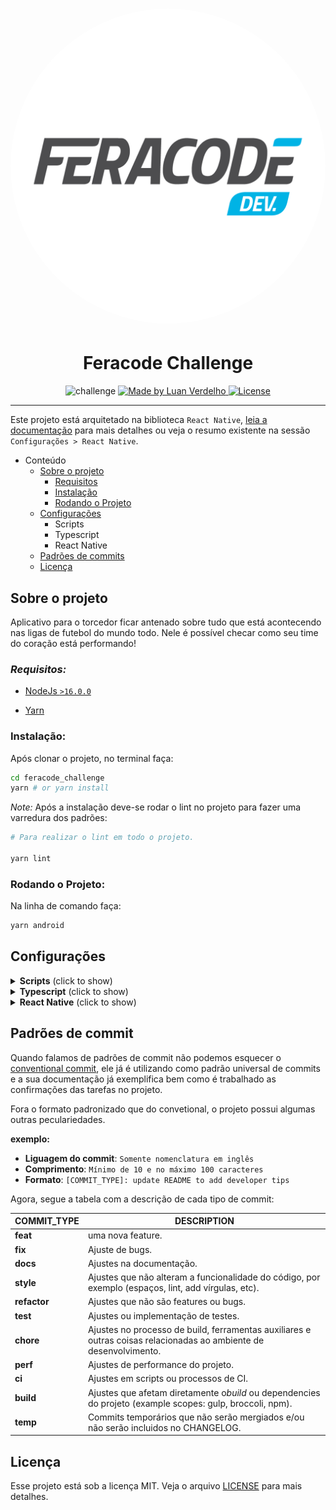 <h1 align="center">
   <img src='.github/assets/feracode.png' style="border-radius:50%"  alt="Feracode"/>
</h1>

<h1 align="center">Feracode Challenge</h1>
<p align="center">
  <img alt="challenge" src="https://badgen.net/badge/feracode/Challenge/b">

  <a href="https://github.com/Zagetsus">
    <img alt="Made by Luan Verdelho" src="https://badgen.net/badge/made by/Luan Verdelho/b">
  </a>

<a href="https://github.com/Zagetsus/feracode-challenge/blob/main/LICENSE">
  <img alt="License" src="https://badgen.net/badge/license/MIT/b">
</a>
</p>

---

Este projeto está arquitetado na biblioteca `React Native`, [leia a documentação](https://reactnative.dev/) para mais
detalhes ou veja o resumo existente na sessão `Configurações > React Native`.

- Conteúdo
    - [Sobre o projeto](#about)
        - [Requisitos](#requirements)
        - [Instalação](#install)
        - [Rodando o Projeto](#run)
    - [Configurações](#configs)
        - Scripts
        - Typescript
        - React Native
    - [Padrões de commits](#commit-patterns)
    - [Licença](#license)

## Sobre o projeto <a name="about"></a>
Aplicativo para o torcedor ficar antenado sobre tudo que está acontecendo nas ligas de futebol do mundo todo. Nele é possível checar como seu time do coração está performando!

### *Requisitos:* <a name="requirements"></a>

- [NodeJs `>16.0.0`](https://nodejs.org/en/)

- [Yarn](https://classic.yarnpkg.com/en/docs/install/#mac-stable)

### Instalação: <a name="install"></a>

Após clonar o projeto, no terminal faça:

```bash 
cd feracode_challenge 
yarn # or yarn install
```

*Note:* Após a instalação deve-se rodar o lint no projeto para fazer uma varredura dos padrões:

```bash
# Para realizar o lint em todo o projeto.

yarn lint
```

### Rodando o Projeto: <a name="run"></a>

Na linha de comando faça:

```bash 
yarn android
```


## Configurações <a name="configs"></a>

<details>
  <summary><b>Scripts</b> (click to show)</summary>

O projeto conta com diversos scripts de linha de comando para uso via terminal, i.e., `yarn <SCRIPT>`
ou `npm run <SCRIPT>`

*DETALHAMENTO*

| Script      | Descrição                                                                                          |
|-------------|----------------------------------------------------------------------------------------------------|
| android     | Builda e inicia o servidor de desenvolvimento com hot auto-reload no ambiente Android              |
| ios         | Builda e inicia o servidor de desenvolvimento com hot auto-reload no ambiente IOS                  |
| test        | Roda os testes do projeto                                                                          |
| lint        | Roda o ESLINT para conferir o styleguide do código, corrigindo automaticamente erros simples       |

</details>

<details>
  <summary><b>Typescript</b> (click to show)</summary>

Esta arquitetura utiliza [*Typescript*](https://www.typescriptlang.org/) como linguagem de codificação. Todas as
features disponíveis pelo framework estão em Typescript e são altamente extensiveis, o que torna todo o código produzido
super flexível para o desenvolvimento de softwares.

Apesar de adicionar uma estrutura diferente há sintaxe do javascript e que muitos programadores poderão não estar
habitualidos a usar, TS trás vários benefícios a codificação:

- Suporte [intellisense](https://code.visualstudio.com/docs/editor/intellisense) para prover auto-completo, informações
  de parametros, informações rápidas, lista de membros, etc., tudo a nível de IDEs de código-fonte.
- Melhor tooling para debug do desenvolvedor, fazendo verificações de erros e garantias de tipagens ao codificar.
- Adição de suporte para design patterns como Abstract, Factories, Decorators, Singles, etc., para facilitar a gerência
  das dependências de forma padronizada e reutilizável.
- Fornece um código mais confiável e explícito, menos sucetível a erros durante a programação.
- Entre outros.

O projeto já possui um linter e o prettier configurados para garantir boa parte da formatação desejada no padrão de
código definido. Arquivos de configuração `.prettierrc` e `.eslintrc.js` explicitam as configurações que dentre as
poucas decisões definem: *utilização obrigatória de aspas SIMPLES* e a *não-utilização de ponto e vírgula*.

Um arquivo `.editorconfig` também dita as configurações acerca da formatação de arquivos: *identação com 2 espaços*,
com *codificação em UTF-8* e com *linha em branco ao final dos arquivos*.

</details>

<details>
<summary><b>React Native</b> (click to show)</summary>

O React Native funciona como uma biblioteca e facilitador de recursos de JavaScript que possibilita o desenvolvimento de
aplicações mobile, tanto para Android como para iOS.

Antes do React Native já existiam algumas soluções híbridas tais como o Apache Cordova (open source), o Adobe PhoneGap (
que utiliza o Cordova também) e o MobileFirst Platform Foundation da IBM.

Para soluções nativas, o profissional de desenvolvimento que precisava rodar uma aplicação para os dois sistemas
operacionais tinha em mãos um projeto muito mais complexo, já que utilizava as linguagens específicas (Java para Android
e Objective-C para iOS), além de não conseguir aproveitar quase nada entre os dois códigos.

Essa sempre foi uma questão na hora de empresas aplicarem projetos de apps mobile, já que aumentavam o número de
profissionais envolvidos e também os custos dos projetos. Também, muitas vezes, era preciso de uma equipe especializada
em JavaScript e outra em Objective-C, fazendo com que aplicações fossem criadas em paralelo, já que os códigos não
tinham correspondência. Nesse aspecto, o React Native veio para facilitar (e muito!) o desenvolvimento de aplicativos
que devem rodar nos dois sistemas operacionais.

*Links úteis*

- [Documentação](https://reactnative.dev/)
- [Atomic Design](https://bradfrost.com/blog/post/atomic-web-design/)
- [Componentização](https://inside.contabilizei.com.br/componentização-no-front-end-f40b0b85143f)

</details>


## Padrões de commit <a name="commit-patterns"></a>

Quando falamos de padrões de commit não podemos esquecer
o [conventional commit](https://www.conventionalcommits.org/en/v1.0.0/), ele já é utilizando como padrão universal de
commits e a sua documentação já exemplifica bem como é trabalhado as confirmações das tarefas no projeto.

Fora o formato padronizado que do convetional, o projeto possui algumas outras peculariedades.

**exemplo:**

- **Liguagem do commit**: `Somente nomenclatura em inglês`
- **Comprimento**: `Mínimo de 10 e no máximo 100 caracteres `
- **Formato**: `[COMMIT_TYPE]: update README to add developer tips`

Agora, segue a tabela com a descrição de cada tipo de commit:

| **COMMIT_TYPE** | DESCRIPTION |
|-----------------|---------------------------------------------------------------------------------------------------------------------|
| **feat**        | uma nova feature. | 
| **fix**         | Ajuste de bugs. | 
| **docs**        | Ajustes na documentação. | 
| **style**       | Ajustes que não alteram a funcionalidade do código, por exemplo (espaços, lint, add vírgulas, etc). | 
| **refactor**    | Ajustes que não são features ou bugs. | 
| **test**        | Ajustes ou implementação de testes. | 
| **chore**       | Ajustes no processo de build, ferramentas auxiliares e outras coisas relacionadas ao ambiente de desenvolvimento. | 
| **perf**        | Ajustes de performance do projeto. | 
| **ci**          | Ajustes em scripts ou processos de CI. | 
| **build**       | Ajustes que afetam diretamente o*build* ou dependencies do projeto (example scopes: gulp, broccoli, npm). | 
| **temp**        | Commits temporários que não serão mergiados e/ou não serão incluidos no CHANGELOG. |


## Licença <a href='license'></a>

Esse projeto está sob a licença MIT. Veja o arquivo [LICENSE](LICENSE.md) para mais detalhes.
